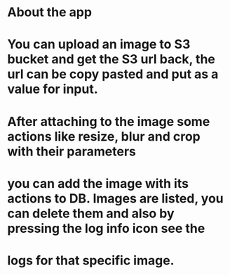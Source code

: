 # About the app

# You can upload an image to S3 bucket and get the S3 url back, the url can be copy pasted and put as a value for input.
# After attaching to the image some actions like resize, blur and crop with their parameters
# you can add the image with its actions to DB. Images are listed, you can delete them and also by pressing the log info icon see the
# logs for that specific image.